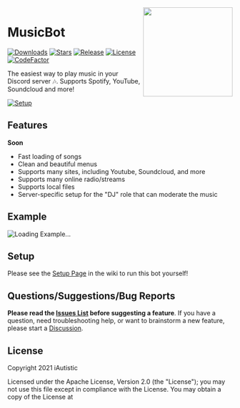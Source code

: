 <img align="right" src="https://cdn.discordapp.com/avatars/478287039016468491/9bb419c9a513e900ab6aa91868761598.png" height="200" width="200">

# MusicBot

[![Downloads](https://img.shields.io/github/downloads/iAutistic/MusicBot/total?color=%23)](https://github.com/iAutistic/MusicBot/releases/latest)
[![Stars](https://img.shields.io/github/stars/iAutistic/MusicBot)](https://github.com/iAutistic/MusicBot/stargazers)
[![Release](https://img.shields.io/github/v/release/iAutistic/MusicBot)](https://github.com/iAutistic/MusicBot/releases/latest)
[![License](https://img.shields.io/github/license/iAutistic/MusicBot)](https://github.com/iAutistic/MusicBot/blob/main/LICENSE)
[![CodeFactor](https://www.codefactor.io/repository/github/iautistic/musicbot/badge)](https://www.codefactor.io/repository/github/iautistic/musicbot)

The easiest way to play music in your Discord server 🎶. Supports Spotify, YouTube, Soundcloud and more!

[![Setup](http://i.imgur.com/VvXYp5j.png)](https://github.com/iAutistic/MusicBot/wiki/Setup)

## Features

**Soon**

- Fast loading of songs
- Clean and beautiful menus
- Supports many sites, including Youtube, Soundcloud, and more
- Supports many online radio/streams
- Supports local files
- Server-specific setup for the "DJ" role that can moderate the music

## Example

![Loading Example...](https://media.giphy.com/media/13GIgrGdslD9oQ/giphy.gif)

## Setup

Please see the [Setup Page](https://github.com/iAutistic/MusicBot/wiki/Setup) in the wiki to run this bot yourself!

## Questions/Suggestions/Bug Reports

**Please read the [Issues List](https://github.com/iAutistic/MusicBot/issues) before suggesting a feature**. If you have a question, need troubleshooting help, or want to brainstorm a new feature, please start a [Discussion](https://github.com/iAutistic/MusicBot/discussions).

## License

Copyright 2021 iAutistic

Licensed under the Apache License, Version 2.0 (the "License");
you may not use this file except in compliance with the License.
You may obtain a copy of the License at
